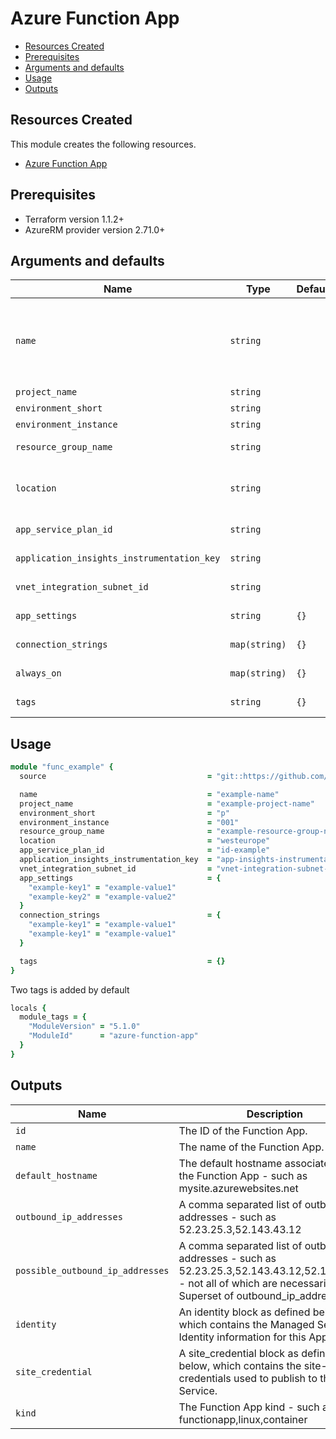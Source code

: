 # Azure Function App

- [Resources Created](#resources-created)
- [Prerequisites](#prerequisites)
- [Arguments and defaults](#arguments-and-defaults)
- [Usage](#usage)
- [Outputs](#outputs)

## Resources Created

This module creates the following resources.

- [Azure Function App](https://registry.terraform.io/providers/hashicorp/azurerm/latest/docs/resources/function_app)

## Prerequisites

- Terraform version 1.1.2+
- AzureRM provider version 2.71.0+

## Arguments and defaults

| Name | Type | Default | Required | Description |
|-|-|-|-|-|
| `name` | `string` | | **Required** | Specifies the name of the Function App. Changing this forces a new resource to be created. The final name of the resource will follow this syntax `func-{var.name}-{var.project}-{var.organisation}-${var.environment}` and be lowercased. |
| `project_name` | `string` | | **Required** | | Name of the project this infrastructure is a part of. |
| `environment_short` | `string` | | **Required** | | The short value name of your environment. |
| `environment_instance` | `string` | | **Required** | |  The instance number of your environment. |
| `resource_group_name` | `string` | | **Required** | The name of the resource group in which to create the Function App. |
| `location` | `string` | | **Required** | Specifies the supported Azure location where the resource exists. Changing this forces a new resource to be created. |
| `app_service_plan_id` | `string` | | **Required** | The ID of the App Service Plan within which to create this Function App. |
| `application_insights_instrumentation_key` | `string` | | **Required** | The application insights instrumentation key for which data is to be logged into. |
| `vnet_integration_subnet_id` | `string` | | **Required** | The id of the vnet integration subnet where this function will reside. |
| `app_settings` | `string` | `{}` | | The application insights instrumentation id for which data is to be logged into. |
| `connection_strings` | `map(string)` | `{}` | | A map of key-value pairs for App Settings and custom values. |
| `always_on` | `map(string)` | `{}` | | Should the Function App be loaded at all times? Defaults to false. |
| `tags` | `string` | `{}` | | A mapping of tags to assign to the resource. |

## Usage

```ruby
module "func_example" { 
  source                                    = "git::https://github.com/Energinet-DataHub/geh-terraform-modules.git//azure/function-app?ref=6.0.0"

  name                                      = "example-name"
  project_name                              = "example-project-name"
  environment_short                         = "p"
  environment_instance                      = "001"
  resource_group_name                       = "example-resource-group-name"
  location                                  = "westeurope"
  app_service_plan_id                       = "id-example"
  application_insights_instrumentation_key  = "app-insights-instrumentation-key-example"
  vnet_integration_subnet_id                = "vnet-integration-subnet-id"
  app_settings                              = {
    "example-key1" = "example-value1"
    "example-key2" = "example-value2"
  }
  connection_strings                        = {
    "example-key1" = "example-value1"
    "example-key1" = "example-value1"
  }

  tags                                      = {}
}
```

Two tags is added by default

```ruby
locals {
  module_tags = {
    "ModuleVersion" = "5.1.0"   
    "ModuleId"      = "azure-function-app"
  }
}
```

## Outputs

| Name | Description |
|-|-|
| `id` | The ID of the Function App. |
| `name` | The name of the Function App. |
| `default_hostname` | The default hostname associated with the Function App - such as mysite.azurewebsites.net |
| `outbound_ip_addresses` | A comma separated list of outbound IP addresses - such as 52.23.25.3,52.143.43.12 |
| `possible_outbound_ip_addresses` | A comma separated list of outbound IP addresses - such as 52.23.25.3,52.143.43.12,52.143.43.17 - not all of which are necessarily in use. Superset of outbound_ip_addresses. |
| `identity` | An identity block as defined below, which contains the Managed Service Identity information for this App Service. |
| `site_credential` | A site_credential block as defined below, which contains the site-level credentials used to publish to this App Service. |
| `kind` | The Function App kind - such as functionapp,linux,container |
